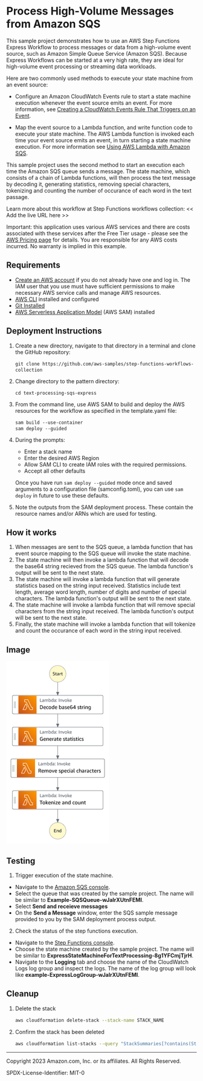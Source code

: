# Process High-Volume Messages from Amazon SQS

This sample project demonstrates how to use an AWS Step Functions Express Workflow to process messages or data from a high-volume event source, such as Amazon Simple Queue Service (Amazon SQS). Because Express Workflows can be started at a very high rate, they are ideal for high-volume event processing or streaming data workloads.

Here are two commonly used methods to execute your state machine from an event source:

* Configure an Amazon CloudWatch Events rule to start a state machine execution whenever the event source emits an event. For more information, see [Creating a CloudWatch Events Rule That Triggers on an Event](https://docs.aws.amazon.com/AmazonCloudWatch/latest/events/Create-CloudWatch-Events-Rule.html). 

* Map the event source to a Lambda function, and write function code to execute your state machine. The AWS Lambda function is invoked each time your event source emits an event, in turn starting a state machine execution. For more information see [Using AWS Lambda with Amazon SQS](https://docs.aws.amazon.com/lambda/latest/dg/with-sqs.html).

This sample project uses the second method to start an execution each time the Amazon SQS queue sends a message. The state machine, which consists of a chain of Lambda functions, will then process the text message by decoding it, generating statistics, removing special characters, tokenizing and counting the number of occurance of each word in the text passage.    

Learn more about this workflow at Step Functions workflows collection: << Add the live URL here >>

Important: this application uses various AWS services and there are costs associated with these services after the Free Tier usage - please see the [AWS Pricing page](https://aws.amazon.com/pricing/) for details. You are responsible for any AWS costs incurred. No warranty is implied in this example.

## Requirements

* [Create an AWS account](https://portal.aws.amazon.com/gp/aws/developer/registration/index.html) if you do not already have one and log in. The IAM user that you use must have sufficient permissions to make necessary AWS service calls and manage AWS resources.
* [AWS CLI](https://docs.aws.amazon.com/cli/latest/userguide/install-cliv2.html) installed and configured
* [Git Installed](https://git-scm.com/book/en/v2/Getting-Started-Installing-Git)
* [AWS Serverless Application Model](https://docs.aws.amazon.com/serverless-application-model/latest/developerguide/serverless-sam-cli-install.html) (AWS SAM) installed

## Deployment Instructions

1. Create a new directory, navigate to that directory in a terminal and clone the GitHub repository:
    ``` 
    git clone https://github.com/aws-samples/step-functions-workflows-collection
    ```
1. Change directory to the pattern directory:
    ```
    cd text-processing-sqs-express
    ```
1. From the command line, use AWS SAM to build and deploy the AWS resources for the workflow as specified in the template.yaml file:
    ```
    sam build --use-container
    sam deploy --guided
    ```
1. During the prompts:
    * Enter a stack name
    * Enter the desired AWS Region
    * Allow SAM CLI to create IAM roles with the required permissions.
    * Accept all other defaults

    Once you have run `sam deploy --guided` mode once and saved arguments to a configuration file (samconfig.toml), you can use `sam deploy` in future to use these defaults.

1. Note the outputs from the SAM deployment process. These contain the resource names and/or ARNs which are used for testing.

## How it works
1. When messages are sent to the SQS queue, a lambda function that has event source mapping to the SQS queue will invoke the state machine.
1. The state machine will then invoke a lambda function that will decode the base64 string recieved from the SQS queue. The lambda function's output will be sent to the next state. 
1. The state machine will invoke a lambda function that will generate statistics based on the string input received. Statistics include text length, average word length, number of digits and number of special characters. The lambda function's output will be sent to the next state. 
1. The state machine will invoke a lambda function that will remove special characters from the string input received. The lambda function's output will be sent to the next state. 
1. Finally, the state machine will invoke a lambda function that will tokenize and count the occurance of each word in the string input received. 


## Image
![image](./resources/statemachine.png)

## Testing
1. Trigger execution of the state machine. 
* Navigate to the [Amazon SQS console](https://console.aws.amazon.com/sqs). 
* Select the queue that was created by the sample project. The name will be similar to **Example-SQSQueue-wJalrXUtnFEMI**.
* Select **Send and receieve messages** 
* On the **Send a Message** window, enter the SQS sample message provided to you by the SAM deployment process output. 
2. Check the status of the step functions execution.
* Navigate to the [Step Functions console](https://docs.aws.amazon.com/step-functions/latest/dg/sample-project-express-high-volume-sqs.html).
* Choose the state machine created by the sample project. The name will be similar to **ExpressStateMachineForTextProcessing-8g1YFCmjTjrH**.
* Navigate to the **Logging** tab and choose the name of the CloudWatch Logs log group and inspect the logs. The name of the log group will look like **example-ExpressLogGroup-wJalrXUtnFEMI**. 


## Cleanup
 
1. Delete the stack
    ```bash
    aws cloudformation delete-stack --stack-name STACK_NAME
    ```
1. Confirm the stack has been deleted
    ```bash
    aws cloudformation list-stacks --query "StackSummaries[?contains(StackName,'STACK_NAME')].StackStatus"
    ```
----
Copyright 2023 Amazon.com, Inc. or its affiliates. All Rights Reserved.

SPDX-License-Identifier: MIT-0
